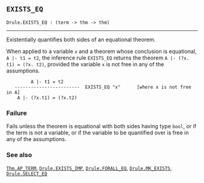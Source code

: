 ## `EXISTS_EQ`

``` hol4
Drule.EXISTS_EQ : (term -> thm -> thm)
```

------------------------------------------------------------------------

Existentially quantifies both sides of an equational theorem.

When applied to a variable `x` and a theorem whose conclusion is
equational, `A |- t1 = t2`, the inference rule `EXISTS_EQ` returns the
theorem `A |- (?x. t1) = (?x. t2)`, provided the variable `x` is not
free in any of the assumptions.

``` hol4
         A |- t1 = t2
   ------------------------  EXISTS_EQ "x"      [where x is not free in A]
    A |- (?x.t1) = (?x.t2)
```

### Failure

Fails unless the theorem is equational with both sides having type
`bool`, or if the term is not a variable, or if the variable to be
quantified over is free in any of the assumptions.

### See also

[`Thm.AP_TERM`](#Thm.AP_TERM), [`Drule.EXISTS_IMP`](#Drule.EXISTS_IMP),
[`Drule.FORALL_EQ`](#Drule.FORALL_EQ),
[`Drule.MK_EXISTS`](#Drule.MK_EXISTS),
[`Drule.SELECT_EQ`](#Drule.SELECT_EQ)
